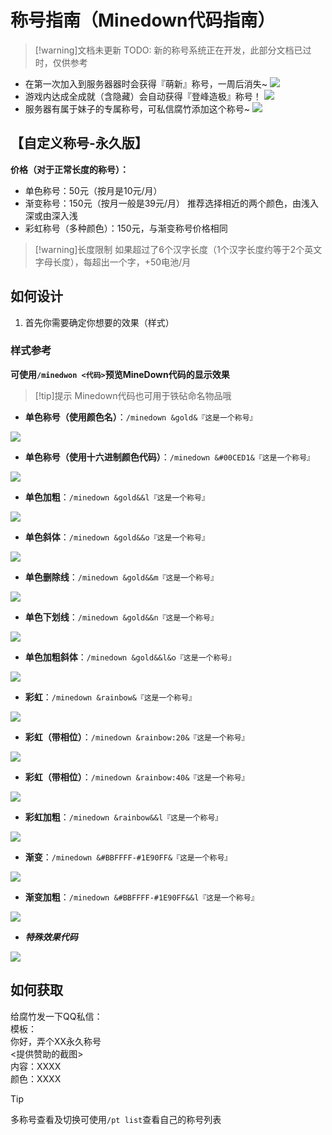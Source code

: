 # 称号指南（Minedown代码指南）

> [!warning]文档未更新
> TODO: 新的称号系统正在开发，此部分文档已过时，仅供参考

- 在第一次加入到服务器器时会获得『萌新』称号，一周后消失~
![](./picture/newplayer.webp)
- 游戏内达成全成就（含隐藏）会自动获得『登峰造极』称号！
![](./picture/top.webp)
- 服务器有属于妹子的专属称号，可私信腐竹添加这个称号~
![](./picture/girl.webp)

## 【自定义称号-永久版】

**价格（对于正常长度的称号）：**
- 单色称号：50元（按月是10元/月）
- 渐变称号：150元（按月一般是39元/月）  推荐选择相近的两个颜色，由浅入深或由深入浅
- 彩虹称号（多种颜色）：150元，与渐变称号价格相同
> [!warning]长度限制
> 如果超过了6个汉字长度（1个汉字长度约等于2个英文字母长度），每超出一个字，+50电池/月

## 如何设计

1. 首先你需要确定你想要的效果（样式）
<!-- 2. 然后点此处挑选你想要的颜色→[**16进制颜色代码大全**](./color.md) -->

### 样式参考

**可使用`/minedwon <代码>`预览MineDown代码的显示效果**

> [!tip]提示
> Minedown代码也可用于铁砧命名物品哦

- **单色称号（使用颜色名）**：`/minedown &gold&『这是一个称号』` 

![](./picture/image-28.webp)

- **单色称号（使用十六进制颜色代码）**：`/minedown &#00CED1&『这是一个称号』` 

![](./picture/image-29.webp)

- **单色加粗**：`/minedown &gold&&l『这是一个称号』` 

![](./picture/image-30.webp)

- **单色斜体**：`/minedown &gold&&o『这是一个称号』` 

![](./picture/image-31.webp)

- **单色删除线**：`/minedown &gold&&m『这是一个称号』` 

![](./picture/image-32.webp)

- **单色下划线**：`/minedown &gold&&n『这是一个称号』` 

![](./picture/image-33.webp)

- **单色加粗斜体**：`/minedown &gold&&l&o『这是一个称号』` 

![](./picture/image-34.webp)

- **彩虹**：`/minedown &rainbow&『这是一个称号』` 

![](./picture/image-35.webp)

- **彩虹（带相位）**：`/minedown &rainbow:20&『这是一个称号』` 

![](./picture/image-36.webp)

- **彩虹（带相位）**：`/minedown &rainbow:40&『这是一个称号』` 

![](./picture/image-37.webp)

- **彩虹加粗**：`/minedown &rainbow&&l『这是一个称号』` 

![](./picture/image-38.webp)

- **渐变**：`/minedown &#BBFFFF-#1E90FF&『这是一个称号』` 

![](./picture/image-39.webp)

- **渐变加粗**：`/minedown &#BBFFFF-#1E90FF&&l『这是一个称号』`

![](./picture/image-40.webp)

- ***特殊效果代码***

![](./picture/image-27.webp)

## 如何获取

给腐竹发一下QQ私信：  
模板：  
你好，弄个XX永久称号  
<提供赞助的截图>  
内容：XXXX  
颜色：XXXX

> [!tip]
> 多称号查看及切换可使用`/pt list`查看自己的称号列表